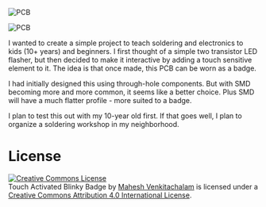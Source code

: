 ![PCB](bb1-front.jpg)

![PCB](bb1-back.jpg)

I wanted to create a simple project to teach soldering and electronics
to kids (10+ years) and beginners. I first thought of a simple two
transistor LED flasher, but then decided to make it interactive by
adding a touch sensitive element to it. The idea is that once made,
this PCB can be worn as a badge.

I had initially designed this using through-hole components. But with
SMD becoming more and more common, it seems like a better choice. Plus
SMD will have a much flatter profile - more suited to a badge.

I plan to test this out with my 10-year old first. If that goes well,
I plan to organize a soldering workshop in my neighborhood.

# License

<a rel="license" href="http://creativecommons.org/licenses/by/4.0/"><img alt="Creative Commons License" style="border-width:0" src="https://i.creativecommons.org/l/by/4.0/88x31.png" /></a><br /><span xmlns:dct="http://purl.org/dc/terms/" property="dct:title">Touch Activated Blinky Badge</span> by <a xmlns:cc="http://creativecommons.org/ns#" href="electronut.in" property="cc:attributionName" rel="cc:attributionURL">Mahesh Venkitachalam</a> is licensed under a <a rel="license" href="http://creativecommons.org/licenses/by/4.0/">Creative Commons Attribution 4.0 International License</a>.
